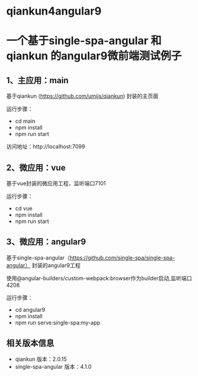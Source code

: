 # qiankun4angular9


# 一个基于single-spa-angular 和qiankun 的angular9微前端测试例子


## 1、主应用：main 
基于qiankun (https://github.com/umijs/qiankun) 封装的主页面

运行步骤：
* cd main 
* npm install
* npm run start

访问地址：http://localhost:7099


## 2、微应用：vue
基于vue封装的微应用工程，监听端口7101

运行步骤：
* cd vue 
* npm install
* npm run start


## 3、微应用：angular9
基于single-spa-angular（https://github.com/single-spa/single-spa-angular） 封装的angular9工程

使用@angular-builders/custom-webpack:browser作为builder启动,监听端口4208

运行步骤：
* cd angular9 
* npm install
* npm run serve:single-spa:my-app

## 相关版本信息
* qiankun 版本：2.0.15
* single-spa-angular 版本：4.1.0


